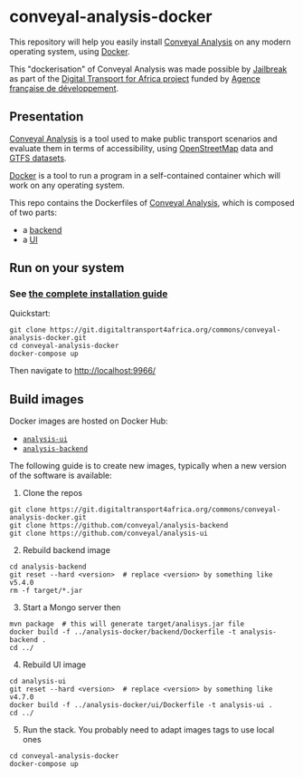 # conveyal-analysis-docker

This repository will help you easily install [Conveyal Analysis](https://www.conveyal.com/analysis/)  on any modern operating system, using [Docker](docker.com).

This "dockerisation" of Conveyal Analysis  was made possible by [Jailbreak](http://jailbreak.paris/) as part of the [Digital Transport for Africa project](http://digitaltransport4africa.org/) funded by [Agence française de développement](https://www.afd.fr/).

## Presentation

[Conveyal Analysis](https://www.conveyal.com/analysis/) is a tool used to make public transport scenarios and evaluate them in terms of accessibility, using [OpenStreetMap](http://openstreetmap.org/) data and [GTFS datasets](https://git.digitaltransport4africa.org/data).

[Docker](docker.com) is a tool to run a program in a self-contained container which will work on any operating system.

This repo contains the Dockerfiles of [Conveyal Analysis](https://www.conveyal.com/analysis/), which is composed of two parts:
- a [backend](https://github.com/conveyal/analysis-backend)
- a [UI](https://github.com/conveyal/analysis-ui)

## Run on your system

### See [the complete installation guide](/INSTALL.md)

Quickstart:

```
git clone https://git.digitaltransport4africa.org/commons/conveyal-analysis-docker.git
cd conveyal-analysis-docker
docker-compose up
```
Then navigate to [http://localhost:9966/](http://localhost:9966/)


## Build images

Docker images are hosted on Docker Hub:
- [`analysis-ui`](https://cloud.docker.com/u/jailbreakparis/repository/docker/jailbreakparis/analysis-ui)
- [`analysis-backend`](https://cloud.docker.com/u/jailbreakparis/repository/docker/jailbreakparis/analysis-backend)

The following guide is to create new images, typically when a new version of the software is available:

1. Clone the repos
```
git clone https://git.digitaltransport4africa.org/commons/conveyal-analysis-docker.git
git clone https://github.com/conveyal/analysis-backend
git clone https://github.com/conveyal/analysis-ui
```
2. Rebuild backend image
```
cd analysis-backend
git reset --hard <version>  # replace <version> by something like v5.4.0
rm -f target/*.jar
```
3. Start a Mongo server then
```
mvn package  # this will generate target/analisys.jar file
docker build -f ../analysis-docker/backend/Dockerfile -t analysis-backend .
cd ../
```
4. Rebuild UI image
```
cd analysis-ui
git reset --hard <version>  # replace <version> by something like v4.7.0
docker build -f ../analysis-docker/ui/Dockerfile -t analysis-ui .
cd ../
```
5. Run the stack. You probably need to adapt
images tags to use local ones
```
cd conveyal-analysis-docker
docker-compose up
```
